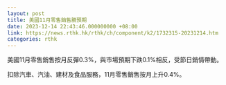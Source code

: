```yaml
---
layout: post
title: 美國11月零售銷售勝預期
date: 2023-12-14 22:43:46.000000000 +08:00
link: https://news.rthk.hk/rthk/ch/component/k2/1732315-20231214.htm
categories: rthk
---
```


美國11月零售銷售按月反彈0.3%，與市場預期下跌0.1%相反，受節日銷情帶動。

扣除汽車、汽油、建材及食品服務，11月零售銷售按月上升0.4%。
